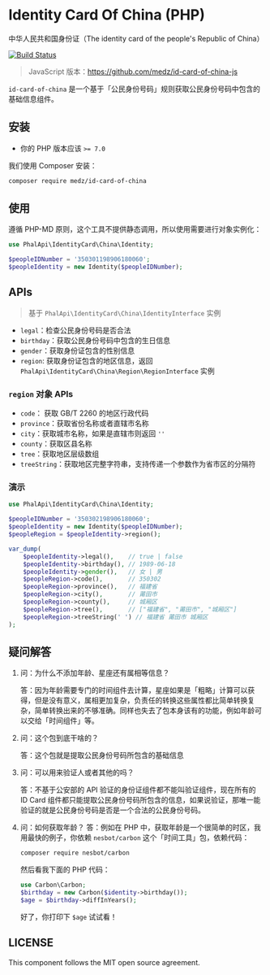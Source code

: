 # Identity Card Of China (PHP)

中华人民共和国身份证（The identity card of the people's Republic of China）

[![Build Status](https://travis-ci.com/medz/id-card-of-china.svg?branch=master)](https://travis-ci.com/medz/id-card-of-china)

>  JavaScript 版本：https://github.com/medz/id-card-of-china-js

`id-card-of-china` 是一个基于「公民身份号码」规则获取公民身份号码中包含的基础信息组件。

## 安装

- 你的 PHP 版本应该 `>= 7.0`

我们使用 Composer 安装：

```bash
composer require medz/id-card-of-china
```

## 使用

遵循 PHP-MD 原则，这个工具不提供静态调用，所以使用需要进行对象实例化：

```php
use PhalApi\IdentityCard\China\Identity;

$peopleIDNumber = '350301198906180060';
$peopleIdentity = new Identity($peopleIDNumber);
```

## APIs

> 基于 `PhalApi\IdentityCard\China\IdentityInterface` 实例

- `legal`：检查公民身份号码是否合法
- `birthday`：获取公民身份号码中包含的生日信息
- `gender`：获取身份证包含的性别信息
- `region`: 获取身份证包含的地区信息，返回 `PhalApi\IdentityCard\China\Region\RegionInterface` 实例

### `region` 对象 APIs

- `code`： 获取 GB/T 2260 的地区行政代码
- `province`：获取省份名称或者直辖市名称
- `city`：获取城市名称，如果是直辖市则返回 `''`
- `county`：获取区县名称
- `tree`：获取地区层级数组
- `treeString`：获取地区完整字符串，支持传递一个参数作为省市区的分隔符

### 演示

```php
use PhalApi\IdentityCard\China\Identity;

$peopleIDNumber = '350302198906180060';
$peopleIdentity = new Identity($peopleIDNumber);
$peopleRegion = $peopleIdentity->region();

var_dump(
    $peopleIdentity->legal(),    // true | false
    $peopleIdentity->birthday(), // 1989-06-18
    $peopleIdentity->gender(),   // 女 | 男
    $peopleRegion->code(),       // 350302
    $peopleRegion->province(),   // 福建省
    $peopleRegion->city(),       // 莆田市
    $peopleRegion->county(),     // 城厢区
    $peopleRegion->tree(),       // ["福建省", "莆田市", "城厢区"]
    $peopleRegion->treeString(' ') // 福建省 莆田市 城厢区
);
```

## 疑问解答

1. 问：为什么不添加年龄、星座还有属相等信息？

   答：因为年龄需要专门的时间组件去计算，星座如果是「粗略」计算可以获得，但是没有意义，属相更加复杂，负责任的转换这些属性都比简单转换复杂，简单转换出来的不够准确。同样也失去了包本身该有的功能，例如年龄可以交给「时间组件」等。

2. 问：这个包到底干啥的？

   答：这个包就是提取公民身份号码所包含的基础信息

3. 问：可以用来验证人或者其他的吗？

   答：不基于公安部的 API 验证的身份证组件都不能叫验证组件，现在所有的 ID Card 组件都只能提取公民身份号码所包含的信息，如果说验证，那唯一能验证的就是公民身份号码是否是一个合法的公民身份号码。

4. 问：如何获取年龄？
   答：例如在 PHP 中，获取年龄是一个很简单的时区，我用最快的例子，你依赖 `nesbot/carbon` 这个「时间工具」包，依赖代码：
   ```bash
   composer require nesbot/carbon
   ```
   然后看我下面的 PHP 代码：
   ```php
   use Carbon\Carbon;
   $birthday = new Carbon($identity->birthday());
   $age = $birthday->diffInYears();
   ```
   好了，你打印下 `$age` 试试看！

## LICENSE

This component follows the MIT open source agreement.
